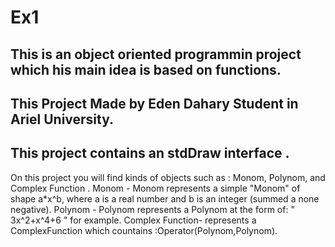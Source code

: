 # Ex1
## This is an object oriented programmin project which his main idea is based on functions.
## This Project Made by Eden Dahary Student in Ariel University.
## This project contains an stdDraw interface .
On this project you will find kinds of objects such as : Monom, Polynom, and Complex Function .
Monom - Monom represents a simple "Monom" of shape a*x^b, where a is a real number and b is an integer (summed a none negative).
Polynom - Polynom represents a Polynom at the form of: " 3x^2+x^4+6 " for example.
Complex Function- represents a ComplexFunction which countains :Operator(Polynom,Polynom).
